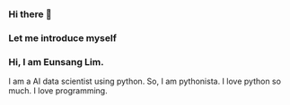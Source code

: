 ### Hi there 👋

### Let me introduce myself

### Hi, I am Eunsang Lim.
I am a AI data scientist using python.
So, I am pythonista.
I love python so much.
I love programming.

<!--
**EunsangLim/EunsangLim** is a ✨ _special_ ✨ repository because its `README.md` (this file) appears on your GitHub profile.

Here are some ideas to get you started:

- 🔭 I’m currently working on ...
- 🌱 I’m currently learning ...
- 👯 I’m looking to collaborate on ...
- 🤔 I’m looking for help with ...
- 💬 Ask me about ...
- 📫 How to reach me: ...
- 😄 Pronouns: ...
- ⚡ Fun fact: ...
-->
